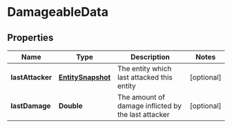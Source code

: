 
# DamageableData

## Properties
Name | Type | Description | Notes
------------ | ------------- | ------------- | -------------
**lastAttacker** | [**EntitySnapshot**](EntitySnapshot.md) | The entity which last attacked this entity |  [optional]
**lastDamage** | **Double** | The amount of damage inflicted by the last attacker |  [optional]



